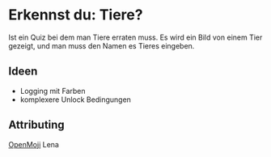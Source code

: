 # Erkennst du: Tiere?

Ist ein Quiz bei dem man Tiere erraten muss.
Es wird ein Bild von einem Tier gezeigt, und man muss den Namen es Tieres eingeben.

## Ideen

* Logging mit Farben
* komplexere Unlock Bedingungen

## Attributing

 [OpenMoji](https://openmoji.org/faq/)
 Lena
